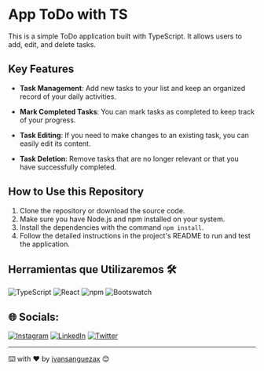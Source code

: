 # App ToDo with TS

This is a simple ToDo application built with TypeScript. It allows users to add, edit, and delete tasks.

## Key Features

- **Task Management**: Add new tasks to your list and keep an organized record of your daily activities.

- **Mark Completed Tasks**: You can mark tasks as completed to keep track of your progress.

- **Task Editing**: If you need to make changes to an existing task, you can easily edit its content.

- **Task Deletion**: Remove tasks that are no longer relevant or that you have successfully completed.


## How to Use this Repository

1. Clone the repository or download the source code.
2. Make sure you have Node.js and npm installed on your system.
3. Install the dependencies with the command `npm install`.
4. Follow the detailed instructions in the project's README to run and test the application.

## Herramientas que Utilizaremos 🛠️ 
![TypeScript](https://img.shields.io/badge/TypeScript-%233178C6.svg?style=flat&logo=typescript&logoColor=white) ![React](https://img.shields.io/badge/React-%2320232a.svg?style=flat&logo=react&logoColor=%2361DAFB) ![npm](https://img.shields.io/badge/npm-%23CB3837.svg?style=flat&logo=npm&logoColor=white) ![Bootswatch](https://img.shields.io/badge/Bootswatch-%23563D7C.svg?style=flat)


## 🌐 Socials:
[![Instagram](https://img.shields.io/badge/Instagram-%23E4405F.svg?logo=Instagram&logoColor=white)](https://instagram.com/ivansanguezax) [![LinkedIn](https://img.shields.io/badge/LinkedIn-%230077B5.svg?logo=linkedin&logoColor=white)](https://linkedin.com/in/ivansanguezax) [![Twitter](https://img.shields.io/badge/Twitter-%231DA1F2.svg?logo=Twitter&logoColor=white)](https://twitter.com/ivansanguezax) 

---
⌨️ with ❤️ by [ivansanguezax](https://github.com/ivansanguezax) 😊
